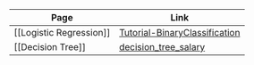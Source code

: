 | Page | Link |
|------|------|
| [[Logistic Regression]] | [Tutorial-BinaryClassification](https://github.com/rhyslwells/ML_Tools/blob/main/Explorations/Build/Classifiers/Classification/Tutorial-BinaryClassification.ipynb) |
| [[Decision Tree]] | [decision_tree_salary](https://github.com/rhyslwells/ML_Tools/blob/main/Explorations/Build/Classifiers/Decision_Tree/decision_tree_salary.ipynb) |
